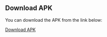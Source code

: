 ## Download APK

You can download the APK from the link below:

[Download APK](https://drive.google.com/drive/folders/1aomlzqTwqCudhS7ZUeiSgc-kLCrIgLk0?usp=sharing)

